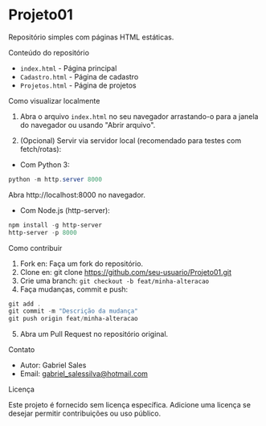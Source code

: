 # Projeto01

Repositório simples com páginas HTML estáticas.

Conteúdo do repositório

- `index.html` - Página principal
- `Cadastro.html` - Página de cadastro
- `Projetos.html` - Página de projetos

Como visualizar localmente

1. Abra o arquivo `index.html` no seu navegador arrastando-o para a janela do navegador ou usando "Abrir arquivo".

2. (Opcional) Servir via servidor local (recomendado para testes com fetch/rotas):

- Com Python 3:

```powershell
python -m http.server 8000
```

Abra http://localhost:8000 no navegador.

- Com Node.js (http-server):

```powershell
npm install -g http-server
http-server -p 8000
```

Como contribuir

1. Fork
en: Faça um fork do repositório.
2. Clone
en: git clone https://github.com/seu-usuario/Projeto01.git
3. Crie uma branch: `git checkout -b feat/minha-alteracao`
4. Faça mudanças, commit e push:

```powershell
git add .
git commit -m "Descrição da mudança"
git push origin feat/minha-alteracao
```

5. Abra um Pull Request no repositório original.

Contato

- Autor: Gabriel Sales
- Email: gabriel_salessilva@hotmail.com

Licença

Este projeto é fornecido sem licença específica. Adicione uma licença se desejar permitir contribuições ou uso público.
